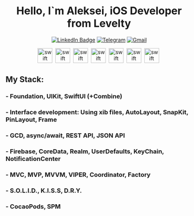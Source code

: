 <div id="header" align="center">
  <h1>Hello, I`m Aleksei, iOS Developer from Levelty</h1>
</div>

<div id="socials" align="center">

[![LinkedIn Badge](https://img.shields.io/badge/LinkedIn-0277B5?style=for-the-badge&logo=linkedin&logoColor=white)](https://linkedin.com/in/lokhin)
[![Telegram](https://img.shields.io/badge/Telegram-2CA5E0?style=for-the-badge&logo=telegram&logoColor=white)](https://t.me/vardant_a)
[![Gmail](https://img.shields.io/badge/email-D14836?style=for-the-badge&logo=gmail&logoColor=white)](mailto:lokhin.a.a@gmail.com)
</div>

<div id="skills" align="center">

<img src="https://cdn.jsdelivr.net/gh/devicons/devicon/icons/swift/swift-original.svg" title="swift" width="40" height="40"/>&nbsp;
<img src="https://cdn.jsdelivr.net/gh/devicons/devicon/icons/xcode/xcode-original.svg" title="swift" width="40" height="40"/>&nbsp;
<img src="https://cdn.jsdelivr.net/gh/devicons/devicon/icons/git/git-original.svg" title="swift" width="40" height="40"/>&nbsp;
<img src="https://cdn.jsdelivr.net/gh/devicons/devicon/icons/github/github-original.svg" title="swift" width="40" height="40"/>&nbsp;
<img src="https://cdn.jsdelivr.net/gh/devicons/devicon/icons/jira/jira-original.svg" title="swift" width="40" height="40"/>&nbsp;
<img src="https://cdn.jsdelivr.net/gh/devicons/devicon/icons/linux/linux-original.svg" title="swift" width="40" height="40"/>&nbsp;
<img src="https://cdn.jsdelivr.net/gh/devicons/devicon/icons/windows8/windows8-original.svg" title="swift" width="40" height="40"/>&nbsp;
</div>
                  
## My Stack:

<h3 align="left"> - Foundation, UIKit, SwiftUI (+Combine) </a>
<h3 align="left"> - Interface development: Using xib files, AutoLayout, SnapKit, PinLayout, Frame</a>
<h3 align="left"> - GCD, async/await, REST API, JSON API </a>
<h3 align="left"> - Firebase, CoreData, Realm, UserDefaults, KeyChain, NotificationCenter </a>
<h3 align="left"> - MVC, MVP, MVVM, VIPER, Coordinator, Factory </a>
<h3 align="left"> - S.O.L.I.D., K.I.S.S, D.R.Y. </a>
<h3 align="left"> - CocaoPods, SPM </a>

